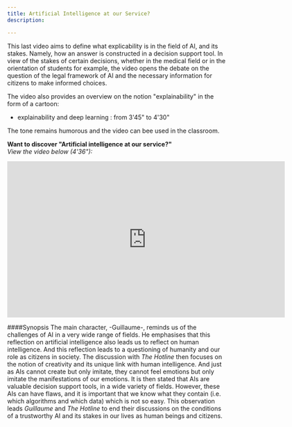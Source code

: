 ```yaml
---
title: Artificial Intelligence at our Service?
description:

---
```



This last video aims to define what explicability is in the field of AI, and its stakes. Namely, how an answer is constructed in a decision support tool. In view of the stakes of certain decisions, whether in the medical field or in the orientation of students for example, the video opens the debate on the question of the legal framework of AI and the necessary information for citizens to make informed choices.

The video also provides an overview on the notion "explainability" in the form of a cartoon:
- explainability and deep learning  : from 3'45" to 4'30"

The tone remains humorous and the video can bee used in the classroom.


**Want to discover "Artificial intelligence at our service?"**  
_View the video below (4'36"):_

<center><iframe width="640" height="360" src="https://www.youtube.com/embed/b3ljE6erMkY?rel=0&showinfo=0&cc_load_policy=1&hl=en&modestbranding=1" frameborder="0" allowfullscreen></iframe></center>

####Synopsis
The main character, -Guillaume-, reminds us of the challenges of AI in a very wide range of fields. He emphasises that this reflection on artificial intelligence also leads us to reflect on human intelligence. And this reflection leads to a questioning of humanity and our role as citizens in society.
The discussion with _The Hotline_ then focuses on the notion of creativity and its unique link with human intelligence. And just as AIs cannot create but only imitate, they cannot feel emotions but only imitate the manifestations of our emotions.
It is then stated that AIs are valuable decision support tools, in a wide variety of fields. However, these AIs can have flaws, and it is important that we know what they contain (i.e. which algorithms and which data) which is not so easy.
This observation leads _Guillaume_ and _The Hotline_ to end their discussions on the conditions of a trustworthy AI and its stakes in our lives as human beings and citizens.
